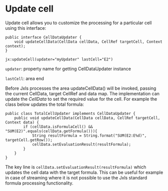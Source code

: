 # Update cell

Update cell allows you to customize the processing for a particular cell using this interface:

```
public interface CellDataUpdater {
    void updateCellData(CellData cellData, CellRef targetCell, Context context);
}
```

```
jx:updateCell(updater="myUpdater" lastCell="E2")
```


`updater`: property name for getting CellDataUpdater instance

`lastCell`: area end

Before Jxls processes the area updateCellData() will be invoked, passing the current CellData, target CellRef and data map.
The implementation can update the _CellData_ to set the required value for the cell.
For example the class below updates the total formula:

```
public class TotalCellUpdater implements CellDataUpdater {
    public void updateCellData(CellData cellData, CellRef targetCell, Context data) {
        if (cellData.isFormulaCell() && "SUM(E2)".equals(cellData.getFormula())){
            String resultFormula = String.format("SUM(E2:E%d)", targetCell.getRow());
            cellData.setEvaluationResult(resultFormula);
        }
    }
}
```
 
The key line is `cellData.setEvaluationResult(resultFormula)` which updates the cell data with the target formula.
This can be useful for example in case of streaming where it is not possible to use the Jxls standard formula processing functionality.
